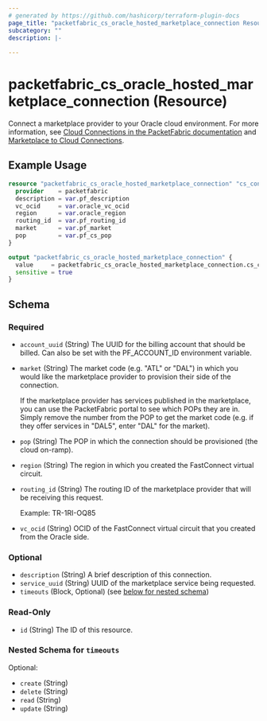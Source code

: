 ```yaml
---
# generated by https://github.com/hashicorp/terraform-plugin-docs
page_title: "packetfabric_cs_oracle_hosted_marketplace_connection Resource - terraform-provider-packetfabric"
subcategory: ""
description: |-
  
---
```


# packetfabric_cs_oracle_hosted_marketplace_connection (Resource)

Connect a marketplace provider to your Oracle cloud environment. For more information, see [Cloud Connections in the PacketFabric documentation](https://docs.packetfabric.com/cloud/) and [Marketplace to Cloud Connections](https://docs.packetfabric.com/eco/marketplace_cloud/).

## Example Usage

```terraform
resource "packetfabric_cs_oracle_hosted_marketplace_connection" "cs_conn1_marketplace_oracle" {
  provider    = packetfabric
  description = var.pf_description
  vc_ocid     = var.oracle_vc_ocid
  region      = var.oracle_region
  routing_id  = var.pf_routing_id
  market      = var.pf_market
  pop         = var.pf_cs_pop
}

output "packetfabric_cs_oracle_hosted_marketplace_connection" {
  value     = packetfabric_cs_oracle_hosted_marketplace_connection.cs_conn1_marketplace_oracle
  sensitive = true
}
```

<!-- schema generated by tfplugindocs -->
## Schema

### Required

- `account_uuid` (String) The UUID for the billing account that should be billed. Can also be set with the PF_ACCOUNT_ID environment variable.
- `market` (String) The market code (e.g. "ATL" or "DAL") in which you would like the marketplace provider to provision their side of the connection.

	If the marketplace provider has services published in the marketplace, you can use the PacketFabric portal to see which POPs they are in. Simply remove the number from the POP to get the market code (e.g. if they offer services in "DAL5", enter "DAL" for the market).
- `pop` (String) The POP in which the connection should be provisioned (the cloud on-ramp).
- `region` (String) The region in which you created the FastConnect virtual circuit.
- `routing_id` (String) The routing ID of the marketplace provider that will be receiving this request.

	Example: TR-1RI-OQ85
- `vc_ocid` (String) OCID of the FastConnect virtual circuit that you created from the Oracle side.

### Optional

- `description` (String) A brief description of this connection.
- `service_uuid` (String) UUID of the marketplace service being requested.
- `timeouts` (Block, Optional) (see [below for nested schema](#nestedblock--timeouts))

### Read-Only

- `id` (String) The ID of this resource.

<a id="nestedblock--timeouts"></a>
### Nested Schema for `timeouts`

Optional:

- `create` (String)
- `delete` (String)
- `read` (String)
- `update` (String)


